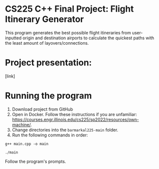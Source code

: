 # CS225 C++ Final Project: Flight Itinerary Generator
This program generates the best possible flight itineraries from user-inputted origin and destination airports to calculate the quickest paths with the least amount of layovers/connections.

# Project presentation:
[link]

# Running the program

1. Download project from GitHub
2. Open in Docker. Follow these instructions if you are unfamiliar: https://courses.engr.illinois.edu/cs225/sp2022/resources/own-machine/.
3. Change directories into the `barmarkal225-main` folder.
4. Run the following commands in order:

  `g++ main.cpp -o main`
  
  `./main`
  
   Follow the program's prompts.
